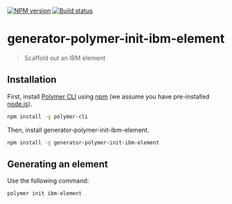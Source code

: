 [![NPM version][npm-image]][npm-url] [![Build status][travis-image]][travis-url]

# generator-polymer-init-ibm-element

> Scaffold out an IBM element

## Installation

First, install [Polymer CLI](https://www.npmjs.com/package/polymer-cli) using [npm](https://www.npmjs.com) (we assume you have pre-installed [node.js](https://nodejs.org)).

```bash
npm install -g polymer-cli
```

Then, install generator-polymer-init-ibm-element.

```bash
npm install -g generator-polymer-init-ibm-element
```

## Generating an element

Use the following command:

```bash
polymer init ibm-element
```

[npm-image]: https://badge.fury.io/js/generator-polymer-init-ibm-element.svg
[npm-url]: https://npmjs.org/package/generator-polymer-init-ibm-element
[travis-image]: https://travis-ci.org/IBMResearch/generator-polymer-init-ibm-element.svg?branch=master
[travis-url]: https://travis-ci.org/IBMResearch/generator-polymer-init-ibm-element
